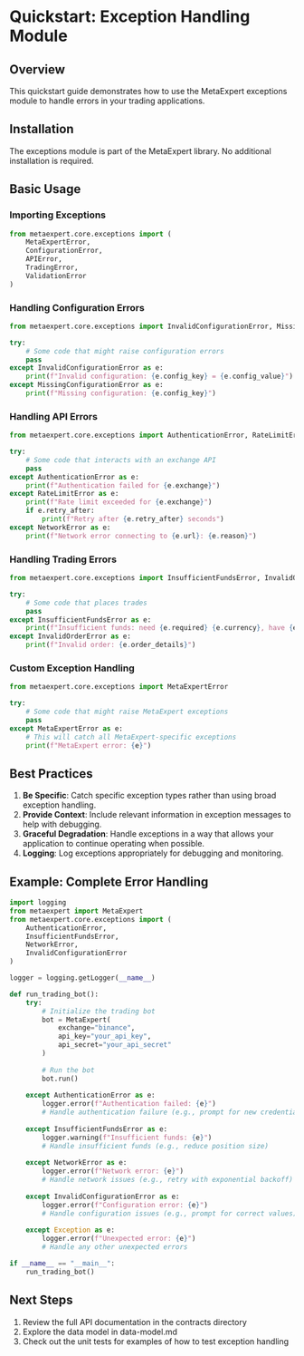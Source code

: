 # Quickstart: Exception Handling Module

## Overview
This quickstart guide demonstrates how to use the MetaExpert exceptions module to handle errors in your trading applications.

## Installation
The exceptions module is part of the MetaExpert library. No additional installation is required.

## Basic Usage

### Importing Exceptions
```python
from metaexpert.core.exceptions import (
    MetaExpertError,
    ConfigurationError,
    APIError,
    TradingError,
    ValidationError
)
```

### Handling Configuration Errors
```python
from metaexpert.core.exceptions import InvalidConfigurationError, MissingConfigurationError

try:
    # Some code that might raise configuration errors
    pass
except InvalidConfigurationError as e:
    print(f"Invalid configuration: {e.config_key} = {e.config_value}")
except MissingConfigurationError as e:
    print(f"Missing configuration: {e.config_key}")
```

### Handling API Errors
```python
from metaexpert.core.exceptions import AuthenticationError, RateLimitError, NetworkError

try:
    # Some code that interacts with an exchange API
    pass
except AuthenticationError as e:
    print(f"Authentication failed for {e.exchange}")
except RateLimitError as e:
    print(f"Rate limit exceeded for {e.exchange}")
    if e.retry_after:
        print(f"Retry after {e.retry_after} seconds")
except NetworkError as e:
    print(f"Network error connecting to {e.url}: {e.reason}")
```

### Handling Trading Errors
```python
from metaexpert.core.exceptions import InsufficientFundsError, InvalidOrderError

try:
    # Some code that places trades
    pass
except InsufficientFundsError as e:
    print(f"Insufficient funds: need {e.required} {e.currency}, have {e.available}")
except InvalidOrderError as e:
    print(f"Invalid order: {e.order_details}")
```

### Custom Exception Handling
```python
from metaexpert.core.exceptions import MetaExpertError

try:
    # Some code that might raise MetaExpert exceptions
    pass
except MetaExpertError as e:
    # This will catch all MetaExpert-specific exceptions
    print(f"MetaExpert error: {e}")
```

## Best Practices

1. **Be Specific**: Catch specific exception types rather than using broad exception handling.
2. **Provide Context**: Include relevant information in exception messages to help with debugging.
3. **Graceful Degradation**: Handle exceptions in a way that allows your application to continue operating when possible.
4. **Logging**: Log exceptions appropriately for debugging and monitoring.

## Example: Complete Error Handling
```python
import logging
from metaexpert import MetaExpert
from metaexpert.core.exceptions import (
    AuthenticationError,
    InsufficientFundsError,
    NetworkError,
    InvalidConfigurationError
)

logger = logging.getLogger(__name__)

def run_trading_bot():
    try:
        # Initialize the trading bot
        bot = MetaExpert(
            exchange="binance",
            api_key="your_api_key",
            api_secret="your_api_secret"
        )
        
        # Run the bot
        bot.run()
        
    except AuthenticationError as e:
        logger.error(f"Authentication failed: {e}")
        # Handle authentication failure (e.g., prompt for new credentials)
        
    except InsufficientFundsError as e:
        logger.warning(f"Insufficient funds: {e}")
        # Handle insufficient funds (e.g., reduce position size)
        
    except NetworkError as e:
        logger.error(f"Network error: {e}")
        # Handle network issues (e.g., retry with exponential backoff)
        
    except InvalidConfigurationError as e:
        logger.error(f"Configuration error: {e}")
        # Handle configuration issues (e.g., prompt for correct values)
        
    except Exception as e:
        logger.error(f"Unexpected error: {e}")
        # Handle any other unexpected errors

if __name__ == "__main__":
    run_trading_bot()
```

## Next Steps
1. Review the full API documentation in the contracts directory
2. Explore the data model in data-model.md
3. Check out the unit tests for examples of how to test exception handling